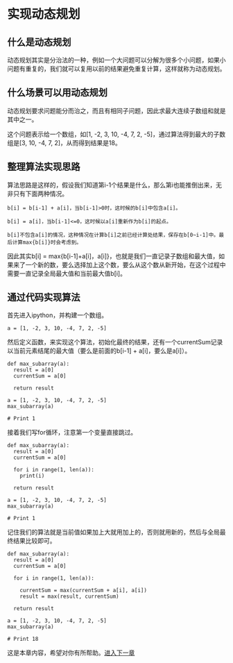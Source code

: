 
# 实现动态规划

## 什么是动态规划

动态规划其实是分治法的一种，例如一个大问题可以分解为很多个小问题，如果小问题有重复的，我们就可以复用以前的结果避免重复计算，这样就称为动态规划。

## 什么场景可以用动态规划

动态规划要求问题能分而治之，而且有相同子问题，因此求最大连续子数组和就是其中之一。

这个问题表示给一个数组，如[1, -2, 3, 10, -4, 7, 2, -5]，通过算法得到最大的子数组是[3, 10, -4, 7, 2]，从而得到结果是18。

## 整理算法实现思路

算法思路是这样的，假设我们知道第i-1个结果是什么，那么第i也能推倒出来，无非只有下面两种情况。

```
b[i] = b[i-1] + a[i]，当b[i-1]>0时，这时候的b[i]中包含a[i]。

b[i] = a[i]，当b[i-1]<=0，这时候以a[i]重新作为b[i]的起点。

b[i]不包含a[i]的情况，这种情况在计算b[i]之前已经计算处结果，保存在b[0~i-1]中。最后计算max{b[i]}时会考虑到。
```

因此其实b[i] = max{b[i-1]+a[i]，a[i]}，也就是我们一直记录子数组和最大值，如果来了一个新的数，要么选择加上这个数，要么从这个数从新开始，在这个过程中需要一直记录全局最大值和当前最大值b[i]。

## 通过代码实现算法

首先进入ipython，并构建一个数组。

```
a = [1, -2, 3, 10, -4, 7, 2, -5]
```

然后定义函数，来实现这个算法，初始化最终的结果，还有一个currentSum记录以当前元素结尾的最大值（要么是前面的b[i-1] + a[i]，要么是a[i]）。

```
def max_subarray(a):
  result = a[0]
  currentSum = a[0]

  return result

a = [1, -2, 3, 10, -4, 7, 2, -5]
max_subarray(a)

# Print 1
```

接着我们写for循环，注意第一个变量直接跳过。

```
def max_subarray(a):
  result = a[0]
  currentSum = a[0]

  for i in range(1, len(a)):
    print(i)

  return result

a = [1, -2, 3, 10, -4, 7, 2, -5]
max_subarray(a)

# Print 1
```

记住我们的算法就是当前值如果加上大就用加上的，否则就用新的，然后与全局最终结果比较即可。


```
def max_subarray(a):
  result = a[0]
  currentSum = a[0]

  for i in range(1, len(a)):

    currentSum = max(currentSum + a[i], a[i])
    result = max(result, currentSum)

  return result

a = [1, -2, 3, 10, -4, 7, 2, -5]
max_subarray(a)

# Print 18
```


这是本章内容，希望对你有所帮助。[进入下一章](./003树.md)